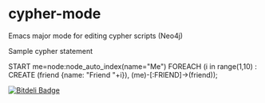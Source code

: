 cypher-mode
===========

Emacs major mode for editing cypher scripts (Neo4j)


Sample cypher statement

START me=node:node_auto_index(name="Me") 
FOREACH (i in range(1,10) : 
CREATE (friend {name: "Friend "+i}), (me)-[:FRIEND]->(friend));


[![Bitdeli Badge](https://d2weczhvl823v0.cloudfront.net/fxbois/cypher-mode/trend.png)](https://bitdeli.com/free "Bitdeli Badge")

